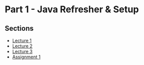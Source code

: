 # Part 1 - Java Refresher & Setup

## Sections

+ [Lecture 1](Lecture1.md)
+ [Lecture 2](Lecture2.md)
+ [Lecture 3](Lecture3.md)
+ [Assignment 1](A1.md)
